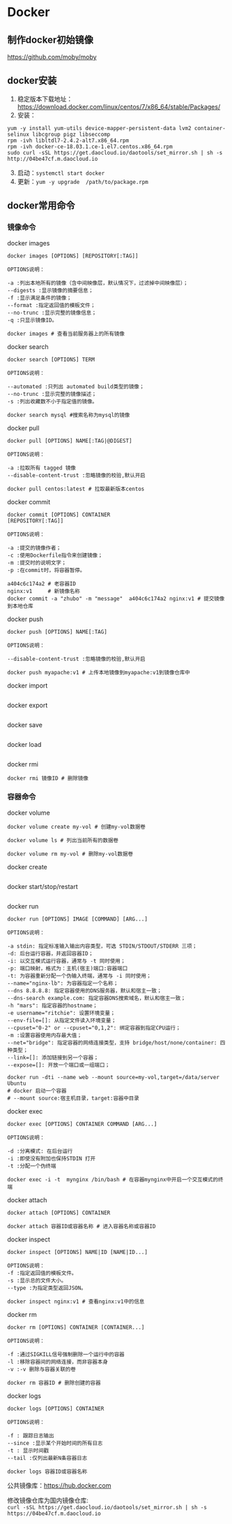 # Docker

## 制作docker初始镜像
https://github.com/moby/moby

## docker安装
1. 稳定版本下载地址：https://download.docker.com/linux/centos/7/x86_64/stable/Packages/
2. 安装：
```
yum -y install yum-utils device-mapper-persistent-data lvm2 container-selinux libcgroup pigz libseccomp
rpm -ivh libltdl7-2.4.2-alt7.x86_64.rpm
rpm -ivh docker-ce-18.03.1.ce-1.el7.centos.x86_64.rpm
sudo curl -sSL https://get.daocloud.io/daotools/set_mirror.sh | sh -s http://04be47cf.m.daocloud.io
```
3. 启动：`systemctl start docker`
4. 更新：`yum -y upgrade  /path/to/package.rpm`

## docker常用命令

### 镜像命令

docker images
```
docker images [OPTIONS] [REPOSITORY[:TAG]]

OPTIONS说明：

-a :列出本地所有的镜像（含中间映像层，默认情况下，过滤掉中间映像层）；
--digests :显示镜像的摘要信息；
-f :显示满足条件的镜像；
--format :指定返回值的模板文件；
--no-trunc :显示完整的镜像信息；
-q :只显示镜像ID。
```
```
docker images # 查看当前服务器上的所有镜像
```

docker search
```
docker search [OPTIONS] TERM

OPTIONS说明：

--automated :只列出 automated build类型的镜像；
--no-trunc :显示完整的镜像描述；
-s :列出收藏数不小于指定值的镜像。
```
```
docker search mysql #搜索名称为mysql的镜像
```

docker pull
```
docker pull [OPTIONS] NAME[:TAG|@DIGEST]

OPTIONS说明：

-a :拉取所有 tagged 镜像
--disable-content-trust :忽略镜像的校验,默认开启
```
```
docker pull centos:latest # 拉取最新版本centos
```

docker commit
```
docker commit [OPTIONS] CONTAINER
[REPOSITORY[:TAG]]

OPTIONS说明：

-a :提交的镜像作者；
-c :使用Dockerfile指令来创建镜像；
-m :提交时的说明文字；
-p :在commit时，将容器暂停。
```
```
a404c6c174a2 # 老容器ID
nginx:v1     # 新镜像名称
docker commit -a "zhubo" -m "message"  a404c6c174a2 nginx:v1 # 提交镜像到本地仓库
```

docker push
```
docker push [OPTIONS] NAME[:TAG]

OPTIONS说明：

--disable-content-trust :忽略镜像的校验,默认开启
```
```
docker push myapache:v1 # 上传本地镜像到myapache:v1到镜像仓库中
```

docker import
```

```

docker export
```

```

docker save
```

```

docker load
```

```

docker rmi
```
docker rmi 镜像ID # 删除镜像
```

### 容器命令

docker volume
```
docker volume create my-vol # 创建my-vol数据卷

docker volume ls # 列出当前所有的数据卷

docker volume rm my-vol # 删除my-vol数据卷
```

docker create
```

```

docker start/stop/restart
```

```

docker run
```
docker run [OPTIONS] IMAGE [COMMAND] [ARG...]

OPTIONS说明：

-a stdin: 指定标准输入输出内容类型，可选 STDIN/STDOUT/STDERR 三项；
-d: 后台运行容器，并返回容器ID；
-i: 以交互模式运行容器，通常与 -t 同时使用；
-p: 端口映射，格式为：主机(宿主)端口:容器端口
-t: 为容器重新分配一个伪输入终端，通常与 -i 同时使用；
--name="nginx-lb": 为容器指定一个名称；
--dns 8.8.8.8: 指定容器使用的DNS服务器，默认和宿主一致；
--dns-search example.com: 指定容器DNS搜索域名，默认和宿主一致；
-h "mars": 指定容器的hostname；
-e username="ritchie": 设置环境变量；
--env-file=[]: 从指定文件读入环境变量；
--cpuset="0-2" or --cpuset="0,1,2": 绑定容器到指定CPU运行；
-m :设置容器使用内存最大值；
--net="bridge": 指定容器的网络连接类型，支持 bridge/host/none/container: 四种类型；
--link=[]: 添加链接到另一个容器；
--expose=[]: 开放一个端口或一组端口；
```
```
docker run -dti --name web --mount source=my-vol,target=/data/server Ubuntu
# docker 启动一个容器
# --mount source:宿主机目录，target:容器中目录
```

docker exec
```
docker exec [OPTIONS] CONTAINER COMMAND [ARG...]

OPTIONS说明：

-d :分离模式: 在后台运行
-i :即使没有附加也保持STDIN 打开
-t :分配一个伪终端
```
```
docker exec -i -t  mynginx /bin/bash # 在容器mynginx中开启一个交互模式的终端
```

docker attach
```
docker attach [OPTIONS] CONTAINER 
```
```
docker attach 容器ID或容器名称 # 进入容器名称或容器ID
```

docker inspect
```
docker inspect [OPTIONS] NAME|ID [NAME|ID...]

OPTIONS说明：
-f :指定返回值的模板文件。
-s :显示总的文件大小。
--type :为指定类型返回JSON。
```
```
docker inspect nginx:v1 # 查看nginx:v1中的信息
```

docker rm
```
docker rm [OPTIONS] CONTAINER [CONTAINER...]

OPTIONS说明：

-f :通过SIGKILL信号强制删除一个运行中的容器
-l :移除容器间的网络连接，而非容器本身
-v :-v 删除与容器关联的卷
```
```
docker rm 容器ID # 删除创建的容器
```

docker logs
```
docker logs [OPTIONS] CONTAINER

OPTIONS说明：

-f : 跟踪日志输出
--since :显示某个开始时间的所有日志
-t : 显示时间戳
--tail :仅列出最新N条容器日志
```
```
docker logs 容器ID或容器名称
```

公共镜像库：https://hub.docker.com

修改镜像仓库为国内镜像仓库:  
`curl -sSL https://get.daocloud.io/daotools/set_mirror.sh | sh -s https://04be47cf.m.daocloud.io`